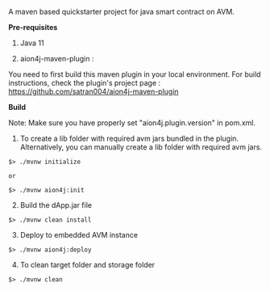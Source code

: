 A maven based quickstarter project for java smart contract on AVM.

**Pre-requisites**

1) Java 11

2) aion4j-maven-plugin : 

You need to first build this maven plugin in your local environment. For build instructions, check the 
plugin's project page : https://github.com/satran004/aion4j-maven-plugin

**Build**

Note: Make sure you have properly set "aion4j.plugin.version" in pom.xml.

1. To create a lib folder with required avm jars bundled in the plugin. Alternatively, you can manually create a lib folder
with required avm jars.
```
$> ./mvnw initialize

or

$> ./mvnw aion4j:init
```

2. Build the dApp.jar file

```
$> ./mvnw clean install        
```

3. Deploy to embedded AVM instance
```
$> ./mvnw aion4j:deploy        
```

4. To clean target folder and storage folder
```
$> ./mvnw clean
```



